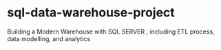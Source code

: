 # sql-data-warehouse-project
Building a Modern Warehouse with SQL SERVER , including ETL process, data modelling, and analytics
